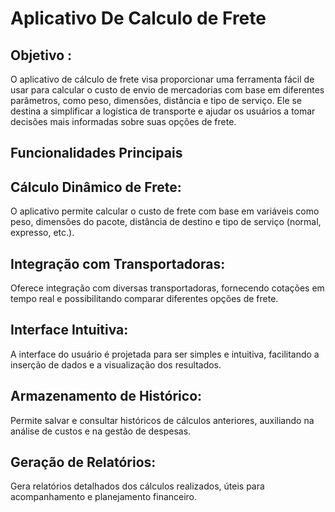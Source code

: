 # Aplicativo De Calculo de Frete


## Objetivo :
  O aplicativo de cálculo de frete visa proporcionar uma ferramenta fácil de usar para calcular o custo de envio de mercadorias com base em diferentes parâmetros,
como peso, dimensões, distância e tipo de serviço. 
Ele se destina a simplificar a logística de transporte e ajudar os usuários a tomar decisões mais informadas sobre suas opções de frete.

## Funcionalidades Principais

## Cálculo Dinâmico de Frete: 
  O aplicativo permite calcular o custo de frete com base em variáveis como peso, dimensões do pacote, distância de destino e tipo de serviço (normal, expresso, etc.).

## Integração com Transportadoras: 
  Oferece integração com diversas transportadoras, fornecendo cotações em tempo real e possibilitando comparar diferentes opções de frete.

## Interface Intuitiva: 
  A interface do usuário é projetada para ser simples e intuitiva, facilitando a inserção de dados e a visualização dos resultados.
  
## Armazenamento de Histórico: 
  Permite salvar e consultar históricos de cálculos anteriores, auxiliando na análise de custos e na gestão de despesas.

## Geração de Relatórios: 
  Gera relatórios detalhados dos cálculos realizados, úteis para acompanhamento e planejamento financeiro.
